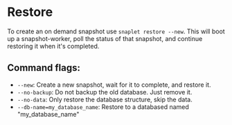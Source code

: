 # Restore

To create an on demand snapshot use `snaplet restore --new`. This will boot up a snapshot-worker, poll the status of that snapshot, and continue restoring it when it's completed.

## Command flags:

- `--new`: Create a new snapshot, wait for it to complete, and restore it.
- `--no-backup`: Do not backup the old database. Just remove it.
- `--no-data`: Only restore the database structure, skip the data.
- `--db-name=my_database_name`: Restore to a databased named "my_database_name"
